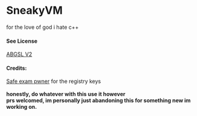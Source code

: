 <h1>SneakyVM</h1>
<p>for the love of god i hate c++</p>
<h4>See License</h4>
<a href="ABGSL V2.md">ABGSL V2</a>
<h4>Credits:</h4>
<a href="https://github.com/obrobrio2000/SafeExamPwner">Safe exam pwner</a> for the registry keys
<br><br>
<b>honestly, do whatever with this use it however</b>
<br>
<b>prs welcomed, im personally just abandoning this for something new im working on.</b>
